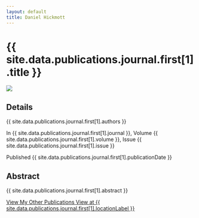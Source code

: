 ```yaml
---
layout: default
title: Daniel Hickmott
---
```


<div class="container">
    <div class="project-description">
        <h1>{{ site.data.publications.journal.first[1].title }}</h1>
        <div class="row">
            <div class="col-md-4 offset-md-4">
                <img class = "img-fluid project-img border border-secondary my-3" 
                    src = "{{ site.baseurl | append: '/publications/images/' | append: site.data.publications.journal.first[1].imageFilePath }}">
            </div>
        </div>
        <div class="publication-details">
            <h2>Details</h2>
            <p class="publication-authors">{{ site.data.publications.journal.first[1].authors }}</p>
            <p class="publication-journal">In {{ site.data.publications.journal.first[1].journal }}, Volume {{ site.data.publications.journal.first[1].volume }}, Issue {{ site.data.publications.journal.first[1].issue }}</p>
            <p class="publication-dates">Published {{ site.data.publications.journal.first[1].publicationDate }}</p>
        </div>
        <h2>Abstract</h2>
        <p>{{ site.data.publications.journal.first[1].abstract }}</p>
        <a href="{{ site.baseurl | append: '/publications/' }}" class="btn btn-sm btn-info float-right">
            View My Other Publications
            <i class="fa fa-list project-icon"></i>
        </a>
        <a href="{{ site.data.publications.journal.first[1].locationLink }}" class="btn btn-sm btn-info float-right mx-2"
            target="_blank">
            View at {{ site.data.publications.journal.first[1].locationLabel }}
            <i class="fa fa-external-link publication-icon"></i>
        </a>
    </div>
</div>